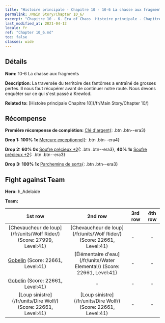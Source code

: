 ```yaml
---
title: "Histoire principale - Chapitre 10 - 10-6 La chasse aux fragments"
permalink: /Main Story/Chapter 10_6/
excerpt: "Chapitre 10 - 6. Era of Chaos  Histoire principale - Chapitre 10_6. 10-6 La chasse aux fragments"
last_modified_at: 2021-04-12
locale: fr
ref: "Chapter 10_6.md"
toc: false
classes: wide
---
```


## Détails

 **Nom:** 10-6 La chasse aux fragments

 **Description:** La traversée du territoire des fantômes a entraîné de grosses pertes. Il nous faut récupérer avant de continuer notre route. Nous devons enquêter sur ce qui s'est passé à Krewlod.

 **Related to:** [Histoire principale Chapitre 10](/fr/Main Story/Chapter 10/)

## Récompense

 **Première récompense de complétion:** [Clé d'argent](/fr/Items/con_693/){: .btn .btn--era3}

 **Drop 1:** **100% 1x** [Mercure exceptionnel](/fr/Items/mat_35/){: .btn .btn--era4}

 **Drop 2:** **60% 0x** [Soufre précieux +2](/fr/Items/mat_29/){: .btn .btn--era3}, **40% 1x** [Soufre précieux +2](/fr/Items/mat_29/){: .btn .btn--era3}

 **Drop 3:** **100% 1x** [Parchemins de sorts](/fr/Items/con_694/){: .btn .btn--era3}


## Fight against Team
 **Hero:** h_Adelaide

 **Team:**


  | 1st row | 2nd row | 3rd row | 4th row |
  |:----:|:----:|:----|:----:|
  | [Chevaucheur de loup](/fr/units/Wolf Rider/) (Score: 27999, Level:41)  | [Chevaucheur de loup](/fr/units/Wolf Rider/) (Score: 22661, Level:41)  | - | - |
  | [Gobelin](/fr/units/Goblin/) (Score: 22661, Level:41)  | [Élémentaire d'eau](/fr/units/Water Elemental/) (Score: 22661, Level:41)  | - | - |
  | [Gobelin](/fr/units/Goblin/) (Score: 22661, Level:41)  | - | - | - |
  | [Loup sinistre](/fr/units/Dire Wolf/) (Score: 22661, Level:41)  | [Loup sinistre](/fr/units/Dire Wolf/) (Score: 22661, Level:41)  | - | - |


